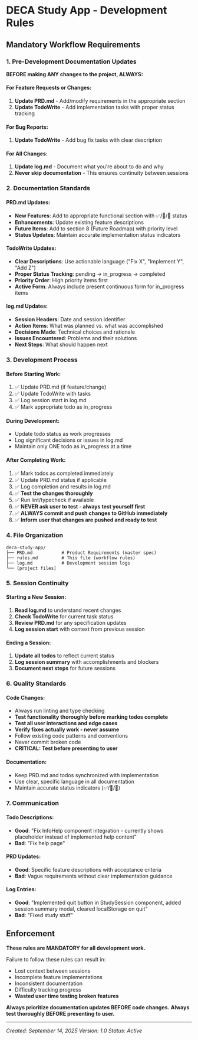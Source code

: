 # DECA Study App - Development Rules

## Mandatory Workflow Requirements

### 1. Pre-Development Documentation Updates

**BEFORE making ANY changes to the project, ALWAYS:**

#### For Feature Requests or Changes:
1. **Update PRD.md** - Add/modify requirements in the appropriate section
2. **Update TodoWrite** - Add implementation tasks with proper status tracking

#### For Bug Reports:
1. **Update TodoWrite** - Add bug fix tasks with clear description

#### For All Changes:
1. **Update log.md** - Document what you're about to do and why
2. **Never skip documentation** - This ensures continuity between sessions

### 2. Documentation Standards

#### PRD.md Updates:
- **New Features**: Add to appropriate functional section with ✅/🚧/🔴 status
- **Enhancements**: Update existing feature descriptions
- **Future Items**: Add to section 8 (Future Roadmap) with priority level
- **Status Updates**: Maintain accurate implementation status indicators

#### TodoWrite Updates:
- **Clear Descriptions**: Use actionable language ("Fix X", "Implement Y", "Add Z")
- **Proper Status Tracking**: pending → in_progress → completed
- **Priority Order**: High priority items first
- **Active Form**: Always include present continuous form for in_progress items

#### log.md Updates:
- **Session Headers**: Date and session identifier
- **Action Items**: What was planned vs. what was accomplished
- **Decisions Made**: Technical choices and rationale
- **Issues Encountered**: Problems and their solutions
- **Next Steps**: What should happen next

### 3. Development Process

#### Before Starting Work:
1. ✅ Update PRD.md (if feature/change)
2. ✅ Update TodoWrite with tasks
3. ✅ Log session start in log.md
4. ✅ Mark appropriate todo as in_progress

#### During Development:
- Update todo status as work progresses
- Log significant decisions or issues in log.md
- Maintain only ONE todo as in_progress at a time

#### After Completing Work:
1. ✅ Mark todos as completed immediately
2. ✅ Update PRD.md status if applicable
3. ✅ Log completion and results in log.md
4. ✅ **Test the changes thoroughly**
5. ✅ Run lint/typecheck if available
6. ✅ **NEVER ask user to test - always test yourself first**
7. ✅ **ALWAYS commit and push changes to GitHub immediately**
8. ✅ **Inform user that changes are pushed and ready to test**

### 4. File Organization

```
deca-study-app/
├── PRD.md           # Product Requirements (master spec)
├── rules.md         # This file (workflow rules)
├── log.md           # Development session logs
└── [project files]
```

### 5. Session Continuity

#### Starting a New Session:
1. **Read log.md** to understand recent changes
2. **Check TodoWrite** for current task status
3. **Review PRD.md** for any specification updates
4. **Log session start** with context from previous session

#### Ending a Session:
1. **Update all todos** to reflect current status
2. **Log session summary** with accomplishments and blockers
3. **Document next steps** for future sessions

### 6. Quality Standards

#### Code Changes:
- Always run linting and type checking
- **Test functionality thoroughly before marking todos complete**
- **Test all user interactions and edge cases**
- **Verify fixes actually work - never assume**
- Follow existing code patterns and conventions
- Never commit broken code
- **CRITICAL: Test before presenting to user**

#### Documentation:
- Keep PRD.md and todos synchronized with implementation
- Use clear, specific language in all documentation
- Maintain accurate status indicators (✅/🚧/🔴)

### 7. Communication

#### Todo Descriptions:
- **Good**: "Fix InfoHelp component integration - currently shows placeholder instead of implemented help content"
- **Bad**: "Fix help page"

#### PRD Updates:
- **Good**: Specific feature descriptions with acceptance criteria
- **Bad**: Vague requirements without clear implementation guidance

#### Log Entries:
- **Good**: "Implemented quit button in StudySession component, added session summary modal, cleared localStorage on quit"
- **Bad**: "Fixed study stuff"

## Enforcement

**These rules are MANDATORY for all development work.**

Failure to follow these rules can result in:
- Lost context between sessions
- Incomplete feature implementations
- Inconsistent documentation
- Difficulty tracking progress
- **Wasted user time testing broken features**

**Always prioritize documentation updates BEFORE code changes.**
**Always test thoroughly BEFORE presenting to user.**

---

*Created: September 14, 2025*
*Version: 1.0*
*Status: Active*